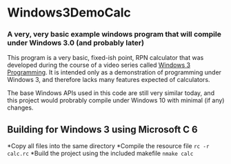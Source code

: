 # Windows3DemoCalc
### A very, very basic example windows program that will compile under Windows 3.0 (and probably later)

This program is a very basic, fixed-ish point, RPN calculator that was developed during the course of a video series called [Windows 3 Programming](https://www.youtube.com/watch?v=xJFn7tTQM1o&list=PLj0W_snzVsnOnIXf8tRgPZoOdJP4p3pYN). It is intended only as a demonstration of programming under Windows 3, and therefore lacks many features expected of calculators.

The base Windows APIs used in this code are still very similar today, and this project would probrably compile under Windows 10 with minimal (if any) changes.

## Building for Windows 3 using Microsoft C 6

*Copy all files into the same directory
*Compile the resource file `rc -r calc.rc`
*Build the project using the included makefile `nmake calc`
